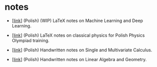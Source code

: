 # notes

* [[link](https://barhanc.github.io/notes/deep-learning/main.pdf)] (Polish) (WIP) LaTeX notes on
  Machine Learning and Deep Learning.

* [[link](https://barhanc.github.io/notes/physics-olympiad/main.pdf)] (Polish) LaTeX notes on
  classical physics for Polish Physics Olympiad training.

* [[link](https://barhanc.github.io/notes/handwritten-notes/am.pdf)] (Polish) Handwritten notes on
  Single and Multivariate Calculus.

* [[link](https://barhanc.github.io/notes/handwritten-notes/alg.pdf)] (Polish) Handwritten notes on
  Linear Algebra and Geometry.
